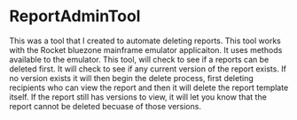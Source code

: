 # ReportAdminTool
This was a tool that I created to automate deleting reports. 
This tool works with the Rocket bluezone mainframe emulator applicaiton. 
It uses methods available to the emulator. 
This tool, will check to see if a reports can be deleted first. It will check to see if any current version of the report exists. 
If no version exists it will then begin the delete process, first deleting recipients who can view the report and then it will delete the 
report template itself. 
If the report still has versions to view, it will let you know that the report cannot be deleted becuase of those versions. 
